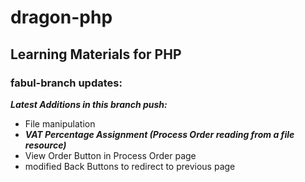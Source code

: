 # dragon-php
## Learning Materials for PHP
### fabul-branch updates:

***Latest Additions in this branch push:***
- File manipulation
- ***_VAT Percentage Assignment (Process Order reading from a file resource)_***
- View Order Button in Process Order page
- modified Back Buttons to redirect to previous page
